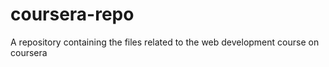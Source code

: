 # coursera-repo
A repository containing the files related to the web development course on coursera
